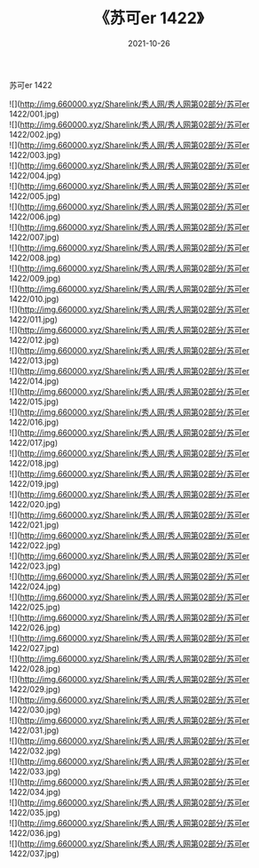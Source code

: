 ﻿---
layout: post
title:  《苏可er 1422》
date:   2021-10-26
img: http://img.660000.xyz/Sharelink/秀人网/秀人网第02部分/苏可er 1422/000.jpg
categories: [美女, 清纯, 唯美]
---

苏可er 1422

  ![](http://img.660000.xyz/Sharelink/秀人网/秀人网第02部分/苏可er 1422/001.jpg) <br> ![](http://img.660000.xyz/Sharelink/秀人网/秀人网第02部分/苏可er 1422/002.jpg) <br> ![](http://img.660000.xyz/Sharelink/秀人网/秀人网第02部分/苏可er 1422/003.jpg) <br> ![](http://img.660000.xyz/Sharelink/秀人网/秀人网第02部分/苏可er 1422/004.jpg) <br> ![](http://img.660000.xyz/Sharelink/秀人网/秀人网第02部分/苏可er 1422/005.jpg) <br> ![](http://img.660000.xyz/Sharelink/秀人网/秀人网第02部分/苏可er 1422/006.jpg) <br> ![](http://img.660000.xyz/Sharelink/秀人网/秀人网第02部分/苏可er 1422/007.jpg) <br> ![](http://img.660000.xyz/Sharelink/秀人网/秀人网第02部分/苏可er 1422/008.jpg) <br> ![](http://img.660000.xyz/Sharelink/秀人网/秀人网第02部分/苏可er 1422/009.jpg) <br> ![](http://img.660000.xyz/Sharelink/秀人网/秀人网第02部分/苏可er 1422/010.jpg) <br> ![](http://img.660000.xyz/Sharelink/秀人网/秀人网第02部分/苏可er 1422/011.jpg) <br> ![](http://img.660000.xyz/Sharelink/秀人网/秀人网第02部分/苏可er 1422/012.jpg) <br> ![](http://img.660000.xyz/Sharelink/秀人网/秀人网第02部分/苏可er 1422/013.jpg) <br> ![](http://img.660000.xyz/Sharelink/秀人网/秀人网第02部分/苏可er 1422/014.jpg) <br> ![](http://img.660000.xyz/Sharelink/秀人网/秀人网第02部分/苏可er 1422/015.jpg) <br> ![](http://img.660000.xyz/Sharelink/秀人网/秀人网第02部分/苏可er 1422/016.jpg) <br> ![](http://img.660000.xyz/Sharelink/秀人网/秀人网第02部分/苏可er 1422/017.jpg) <br> ![](http://img.660000.xyz/Sharelink/秀人网/秀人网第02部分/苏可er 1422/018.jpg) <br> ![](http://img.660000.xyz/Sharelink/秀人网/秀人网第02部分/苏可er 1422/019.jpg) <br> ![](http://img.660000.xyz/Sharelink/秀人网/秀人网第02部分/苏可er 1422/020.jpg) <br> ![](http://img.660000.xyz/Sharelink/秀人网/秀人网第02部分/苏可er 1422/021.jpg) <br> ![](http://img.660000.xyz/Sharelink/秀人网/秀人网第02部分/苏可er 1422/022.jpg) <br> ![](http://img.660000.xyz/Sharelink/秀人网/秀人网第02部分/苏可er 1422/023.jpg) <br> ![](http://img.660000.xyz/Sharelink/秀人网/秀人网第02部分/苏可er 1422/024.jpg) <br> ![](http://img.660000.xyz/Sharelink/秀人网/秀人网第02部分/苏可er 1422/025.jpg) <br> ![](http://img.660000.xyz/Sharelink/秀人网/秀人网第02部分/苏可er 1422/026.jpg) <br> ![](http://img.660000.xyz/Sharelink/秀人网/秀人网第02部分/苏可er 1422/027.jpg) <br> ![](http://img.660000.xyz/Sharelink/秀人网/秀人网第02部分/苏可er 1422/028.jpg) <br> ![](http://img.660000.xyz/Sharelink/秀人网/秀人网第02部分/苏可er 1422/029.jpg) <br> ![](http://img.660000.xyz/Sharelink/秀人网/秀人网第02部分/苏可er 1422/030.jpg) <br> ![](http://img.660000.xyz/Sharelink/秀人网/秀人网第02部分/苏可er 1422/031.jpg) <br> ![](http://img.660000.xyz/Sharelink/秀人网/秀人网第02部分/苏可er 1422/032.jpg) <br> ![](http://img.660000.xyz/Sharelink/秀人网/秀人网第02部分/苏可er 1422/033.jpg) <br> ![](http://img.660000.xyz/Sharelink/秀人网/秀人网第02部分/苏可er 1422/034.jpg) <br> ![](http://img.660000.xyz/Sharelink/秀人网/秀人网第02部分/苏可er 1422/035.jpg) <br> ![](http://img.660000.xyz/Sharelink/秀人网/秀人网第02部分/苏可er 1422/036.jpg) <br> ![](http://img.660000.xyz/Sharelink/秀人网/秀人网第02部分/苏可er 1422/037.jpg) <br>